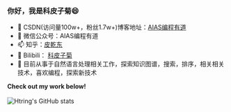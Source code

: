 <!--
**Htring/Htring** is a ✨ _special_ ✨ repository because its `README.md` (this file) appears on your GitHub profile.

Here are some ideas to get you started:

- 🔭 I’m currently working on ...
- 🌱 I’m currently learning ...
- 👯 I’m looking to collaborate on ...
- 🤔 I’m looking for help with ...
- 💬 Ask me about ...
- 📫 How to reach me: ...
- 😄 Pronouns: ...
- ⚡ Fun fact: ...
-->

### 你好，我是科皮子菊😄

- 🌱 CSDN(访问量100w+，粉丝1.7w+)博客地址：<a href="https://piqiandong.blog.csdn.net//">AIAS编程有道</a>
- 👯 微信公众号：AIAS编程有道
- 📫 知乎：[皮乾东](https://www.zhihu.com/people/piqiandong)
- 🔭 Bilibili： [科皮子菊](https://space.bilibili.com/165345450)
- 🤔 目前从事于自然语言处理相关工作，探索知识图谱，搜索，排序，相关相关技术，喜欢编程，探索新技术

<strong>Check out my work below!</strong>
<br><br>
![Htring's GitHub stats](https://github-readme-stats.vercel.app/api?username=Htring&show_icons=true&theme=tokyonight)
<!--
<img src="https://github-readme-stats.vercel.app/api?username=Htring&show_icons=true&hide_border=true">
-->

<!-- ![](https://github-readme-stats.vercel.app/api?username=Htring) -->

<!-- ![Metrics](https://metrics.lecoq.io/Htring?template=classic&config.timezone=Asia%2FShanghai) -->
